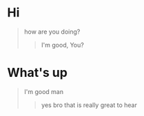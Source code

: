 # Hi 
 
> how are you doing?
> > I'm good, You?


# What's up
>I'm good man
> > yes bro that is really great to hear
